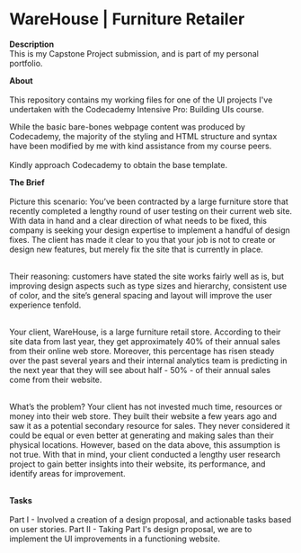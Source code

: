 ﻿# WareHouse | Furniture Retailer
<strong>Description</strong><br />This is my Capstone Project submission, and is part of my personal portfolio.

<strong>About</strong><br /><br />
This repository contains my working files for one of the UI projects I've undertaken with the Codecademy Intensive Pro: Building UIs course. 

While the basic bare-bones webpage content was produced by Codecademy, the majority of the styling and HTML structure and syntax have been modified by me with kind assistance from my course peers.<br /><br />
Kindly approach Codecademy to obtain the base template.

<strong>The Brief</strong><br /><br />
Picture this scenario: You’ve been contracted by a large furniture store that recently completed a lengthy round of user testing on their current web site. With data in hand and a clear direction of what needs to be fixed, this company is seeking your design expertise to implement a handful of design fixes. The client has made it clear to you that your job is not to create or design new features, but merely fix the site that is currently in place.<br /><br />

Their reasoning: customers have stated the site works fairly well as is, but improving design aspects such as type sizes and hierarchy, consistent use of color, and the site’s general spacing and layout will improve the user experience tenfold.<br /><br />

Your client, WareHouse, is a large furniture retail store. According to their site data from last year, they get approximately 40% of their annual sales from their online web store. Moreover, this percentage has risen steady over the past several years and their internal analytics team is predicting in the next year that they will see about half - 50% - of their annual sales come from their website.<br /><br />

What’s the problem? Your client has not invested much time, resources or money into their web store. They built their website a few years ago and saw it as a potential secondary resource for sales. They never considered it could be equal or even better at generating and making sales than their physical locations. However, based on the data above, this assumption is not true. With that in mind, your client conducted a lengthy user research project to gain better insights into their website, its performance, and identify areas for improvement.<br /><br />

<strong>Tasks</strong><br /><br />
Part I - Involved a creation of a design proposal, and actionable tasks based on user stories.
Part II - Taking Part I's design proposal, we are to implement the UI improvements in a functioning website.
